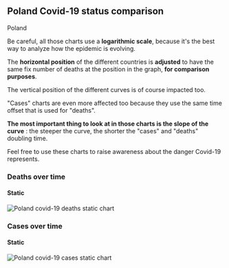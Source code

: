 ## Poland Covid-19 status comparison 

Poland



Be careful, all those charts use a **logarithmic scale**, because it's the best way to analyze how the epidemic is evolving.
 
The **horizontal position** of the different countries is **adjusted** to have the same fix number of deaths at the position in the graph, **for comparison purposes**.

The vertical position of the different curves is of course impacted too.

"Cases" charts are even more affected too because they use the same time offset that is used for "deaths".

**The most important thing to look at in those charts is the slope of the curve** : the steeper the curve, the shorter the "cases" and "deaths" doubling time.

Feel free to use these charts to raise awareness about the danger Covid-19 represents. 


 
### Deaths over time
 
#### Static
![Poland covid-19 deaths static chart](https://raw.githubusercontent.com/madlag/coronavirus_study/master/notebooks/graphs/2020-03-21/countries/Poland/2020-03-21_Poland_deaths.png "Poland covid-19 deaths static chart")   

 
### Cases over time
 
#### Static
![Poland covid-19 cases static chart](https://raw.githubusercontent.com/madlag/coronavirus_study/master/notebooks/graphs/2020-03-21/countries/Poland/2020-03-21_Poland_cases.png "Poland covid-19 cases static chart")   

